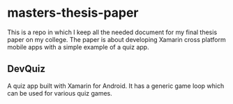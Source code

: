 # masters-thesis-paper
This is a repo in which I keep all the needed document for my final thesis paper on my college. 
The paper is about developing Xamarin cross platform mobile apps with a simple example of a quiz app.

## DevQuiz
A quiz app built with Xamarin for Android. It has a generic game loop which can be used for various quiz games.
